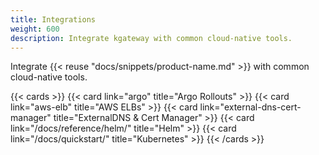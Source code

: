 ```yaml
---
title: Integrations
weight: 600
description: Integrate kgateway with common cloud-native tools.
---
```


Integrate {{< reuse "docs/snippets/product-name.md" >}} with common cloud-native tools.

{{< cards >}}
  {{< card link="argo" title="Argo Rollouts" >}}
  {{< card link="aws-elb" title="AWS ELBs" >}}
  {{< card link="external-dns-cert-manager" title="ExternalDNS & Cert Manager"  >}}
  {{< card link="/docs/reference/helm/" title="Helm"  >}}
  {{< card link="/docs/quickstart/" title="Kubernetes"  >}}
{{< /cards >}}

<!--
  {{< card link="istio" title="Istio sidecar service mesh"  >}}-->